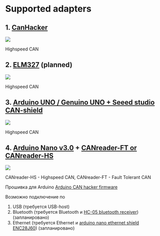 # Supported adapters

## 1. [CanHacker](canhacker.md)

![](http://can.web-box.ru/_mod_files/ce_images/obschij.jpg)

Highspeed CAN

## 2. [ELM327](ELM327.md) (planned)

![](http://www.pichoststone.com/pic/nikingstore/EA/EA00026/n5/0.jpg)

Highspeed CAN

## 3. [Arduino UNO / Genuino UNO + Seeed studio CAN-shield](seeed-can-bus-shield.md)

![](http://www.seeedstudio.com/wiki/images/d/de/Can_bus_shield_all.jpg)

Highspeed CAN

## 4. [Arduino Nano v3.0](https://www.arduino.cc/en/Main/ArduinoBoardNano) + [CANreader-FT or CANreader-HS](canreader-device.md)

![](https://www.arduino.cc/en/uploads/Main/ArduinoNanoFront_3_sm.jpg)

CANreader-HS - Highspeed CAN, CANreader-FT - Fault Tolerant CAN

Прошивка для Arduino [Arduino CAN hacker firmware](https://github.com/autowp/can-usb)

Возможно подключение по

1. USB (требуется USB-host)
2. Bluetooth (требуется Bluetooth и [HC-05 bluetooth receiver](http://www.ebay.com/sch/i.html?_nkw=HC-05%20bluetooth)) (запланировано)
3. Ethernet (требуется Ethernet и [arduino nano ethernet shield ENC28J60](http://www.ebay.com/sch/i.html?_nkw=arduino+nano+ENC28J60)) (запланировано)

